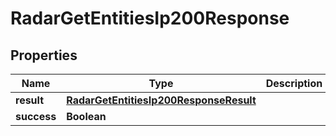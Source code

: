 

# RadarGetEntitiesIp200Response


## Properties

| Name | Type | Description | Notes |
|------------ | ------------- | ------------- | -------------|
|**result** | [**RadarGetEntitiesIp200ResponseResult**](RadarGetEntitiesIp200ResponseResult.md) |  |  |
|**success** | **Boolean** |  |  |



